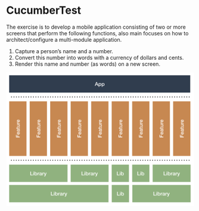 # CucumberTest

The exercise is to develop a mobile application consisting of two or more screens that perform the following functions, also main focuses on how to architect/configure a multi-module application.

1.	Capture a person’s name and a number.
2.	Convert this number into words with a currency of dollars and cents.
3.	Render this name and number (as words) on a new screen.  

![Modularized architecture](https://github.com/anandmampuzhakal/CucumberTest/blob/78597f1ec059d567795bb2b5c438d3d0c1207498/readme/modularized_architecture.png)

